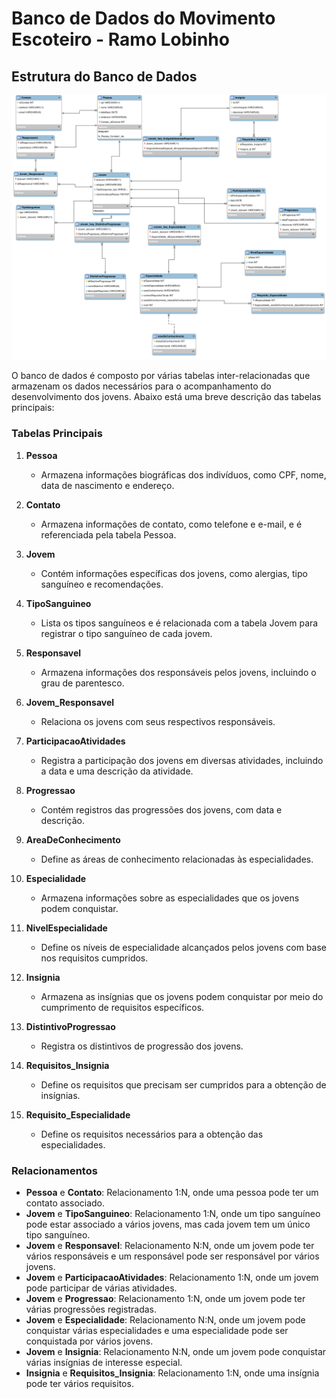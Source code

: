 
# Banco de Dados do Movimento Escoteiro - Ramo Lobinho

## Estrutura do Banco de Dados

![Modelagem do Banco de Dados](modelagem.png)

O banco de dados é composto por várias tabelas inter-relacionadas que armazenam os dados necessários para o acompanhamento do desenvolvimento dos jovens. Abaixo está uma breve descrição das tabelas principais:

### Tabelas Principais

1. **Pessoa**
   - Armazena informações biográficas dos indivíduos, como CPF, nome, data de nascimento e endereço.

2. **Contato**
   - Armazena informações de contato, como telefone e e-mail, e é referenciada pela tabela Pessoa.

3. **Jovem**
   - Contém informações específicas dos jovens, como alergias, tipo sanguíneo e recomendações.

4. **TipoSanguineo**
   - Lista os tipos sanguíneos e é relacionada com a tabela Jovem para registrar o tipo sanguíneo de cada jovem.

5. **Responsavel**
   - Armazena informações dos responsáveis pelos jovens, incluindo o grau de parentesco.

6. **Jovem_Responsavel**
   - Relaciona os jovens com seus respectivos responsáveis.

7. **ParticipacaoAtividades**
   - Registra a participação dos jovens em diversas atividades, incluindo a data e uma descrição da atividade.

8. **Progressao**
   - Contém registros das progressões dos jovens, com data e descrição.

9. **AreaDeConhecimento**
   - Define as áreas de conhecimento relacionadas às especialidades.

10. **Especialidade**
    - Armazena informações sobre as especialidades que os jovens podem conquistar.

11. **NivelEspecialidade**
    - Define os níveis de especialidade alcançados pelos jovens com base nos requisitos cumpridos.

12. **Insignia**
    - Armazena as insígnias que os jovens podem conquistar por meio do cumprimento de requisitos específicos.

13. **DistintivoProgressao**
    - Registra os distintivos de progressão dos jovens.

14. **Requisitos_Insignia**
    - Define os requisitos que precisam ser cumpridos para a obtenção de insígnias.

15. **Requisito_Especialidade**
    - Define os requisitos necessários para a obtenção das especialidades.

### Relacionamentos

- **Pessoa** e **Contato**: Relacionamento 1:N, onde uma pessoa pode ter um contato associado.
- **Jovem** e **TipoSanguineo**: Relacionamento 1:N, onde um tipo sanguíneo pode estar associado a vários jovens, mas cada jovem tem um único tipo sanguíneo.
- **Jovem** e **Responsavel**: Relacionamento N:N, onde um jovem pode ter vários responsáveis e um responsável pode ser responsável por vários jovens.
- **Jovem** e **ParticipacaoAtividades**: Relacionamento 1:N, onde um jovem pode participar de várias atividades.
- **Jovem** e **Progressao**: Relacionamento 1:N, onde um jovem pode ter várias progressões registradas.
- **Jovem** e **Especialidade**: Relacionamento N:N, onde um jovem pode conquistar várias especialidades e uma especialidade pode ser conquistada por vários jovens.
- **Jovem** e **Insignia**: Relacionamento N:N, onde um jovem pode conquistar várias insígnias de interesse especial.
- **Insignia** e **Requisitos_Insignia**: Relacionamento 1:N, onde uma insígnia pode ter vários requisitos.
